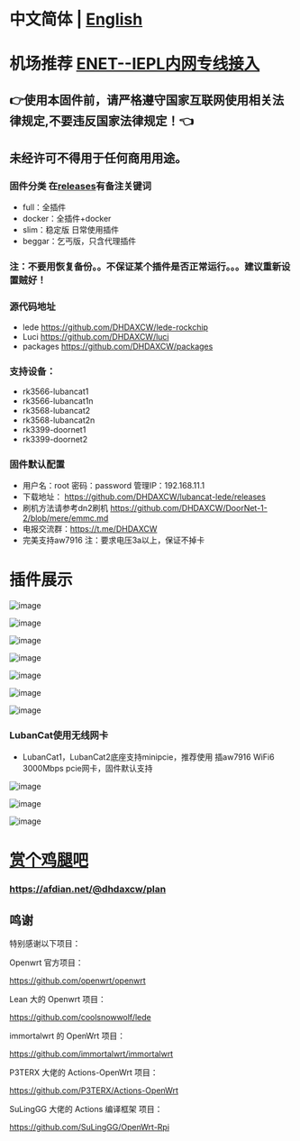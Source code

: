 # 中文简体 | [English](https://github.com/DHDAXCW/lubancat-lede/blob/main/EngLish.md)
# 机场推荐 [ENET--IEPL内网专线接入](https://www.easy2023.com/#/register?code=Ut7iWMrk)
## 👉使用本固件前，请严格遵守国家互联网使用相关法律规定,不要违反国家法律规定！👈
## 未经许可不得用于任何商用用途。
### 固件分类 在[releases](https://github.com/DHDAXCW/LubanCat-LEDE/releases)有备注关键词
- full：全插件
- docker：全插件+docker
- slim：稳定版 日常使用插件
- beggar：乞丐版，只含代理插件

### 注：不要用恢复备份。。不保证某个插件是否正常运行。。。建议重新设置贼好！

### 源代码地址
- lede https://github.com/DHDAXCW/lede-rockchip
- Luci https://github.com/DHDAXCW/luci
- packages https://github.com/DHDAXCW/packages

### 支持设备：
- rk3566-lubancat1
- rk3566-lubancat1n
- rk3568-lubancat2
- rk3568-lubancat2n
- rk3399-doornet1
- rk3399-doornet2

### 固件默认配置

- 用户名：root 密码：password  管理IP：192.168.11.1
- 下载地址： https://github.com/DHDAXCW/lubancat-lede/releases
- 刷机方法请参考dn2刷机 https://github.com/DHDAXCW/DoorNet-1-2/blob/mere/emmc.md
- 电报交流群：https://t.me/DHDAXCW
- 完美支持aw7916  注：要求电压3a以上，保证不掉卡

# 插件展示
 ![image](https://user-images.githubusercontent.com/74764072/223003561-fefd7792-0410-41c6-9a55-2a423f6888c7.png)

 ![image](https://user-images.githubusercontent.com/74764072/183227361-e8bdb023-5514-437d-97e8-e13ca4285035.png)
 
 ![image](https://user-images.githubusercontent.com/74764072/223003586-9a514cda-8cc8-4e08-a04c-54cde1059936.png)
 
 ![image](https://user-images.githubusercontent.com/74764072/223003609-7e40ce87-2ddb-4344-bd29-7289a8a54a94.png)
 
 ![image](https://user-images.githubusercontent.com/74764072/223003638-9099340a-9eb2-4e5a-836c-71195c8349f3.png)
 
 ![image](https://user-images.githubusercontent.com/74764072/223716716-f17a39d3-ead5-4e81-b878-0f71b639ecfc.png)

 ![image](https://user-images.githubusercontent.com/74764072/223716835-f670a868-3744-4889-80b7-0cf2f3b101f3.png)

### LubanCat使用无线网卡

- LubanCat1，LubanCat2底座支持minipcie，推荐使用 插aw7916 WiFi6 3000Mbps pcie网卡，固件默认支持

![image](https://user-images.githubusercontent.com/74764072/223300749-43483f15-c30f-4abb-badb-d256d84c6b76.png)

![image](https://user-images.githubusercontent.com/74764072/223300888-3a043517-09e2-44e2-bee1-bc2858d85f5e.png)

![image](https://user-images.githubusercontent.com/74764072/223300943-852a212e-acda-4bd4-8527-316aa8282966.png)

# [赏个鸡腿吧](https://afdian.net/@dhdaxcw/plan)
### https://afdian.net/@dhdaxcw/plan

## 鸣谢

特别感谢以下项目：

Openwrt 官方项目：

<https://github.com/openwrt/openwrt>

Lean 大的 Openwrt 项目：

<https://github.com/coolsnowwolf/lede>

immortalwrt 的 OpenWrt 项目：

<https://github.com/immortalwrt/immortalwrt>

P3TERX 大佬的 Actions-OpenWrt 项目：

<https://github.com/P3TERX/Actions-OpenWrt>

SuLingGG 大佬的 Actions 编译框架 项目：

https://github.com/SuLingGG/OpenWrt-Rpi
